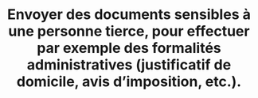 ---
category: category-CvbEsDX_JLbVAl6oz7djq
goodPractices:
- good-practice-E6KAsdnYUH6hk7IaZJWMV
risks:
- Voir ses données confidentielles détournées pour usurper une identité
- procéder à une extorsion de fonds
- effectuer une ouverture de micro-crédit à son nom
- etc.).
title: Envoyer des documents sensibles à une personne tierce, pour effectuer par exemple
  des formalités administratives (justificatif de domicile, avis d’imposition, etc.).
uuid: vulnerability-ccV-XOEagNOlB4p6dZzMw
visibleInCms: true
---